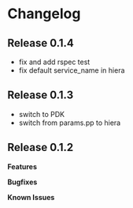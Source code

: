 # Changelog

## Release 0.1.4

  * fix and add rspec test
  * fix default service_name in hiera

## Release 0.1.3

  * switch to PDK
  * switch from params.pp to hiera

## Release 0.1.2

**Features**

**Bugfixes**

**Known Issues**
